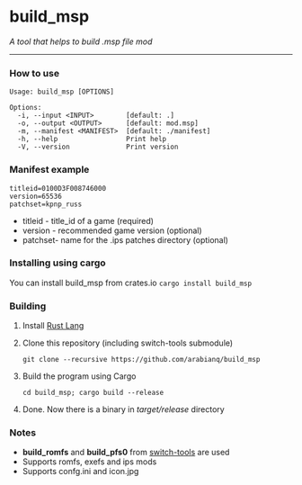 # build_msp
_A tool that helps to build .msp file mod_

---

### How to use
```
Usage: build_msp [OPTIONS]

Options:
  -i, --input <INPUT>        [default: .]
  -o, --output <OUTPUT>      [default: mod.msp]
  -m, --manifest <MANIFEST>  [default: ./manifest]
  -h, --help                 Print help
  -V, --version              Print version

```

### Manifest example
```
titleid=0100D3F008746000
version=65536
patchset=kpnp_russ
```
- titleid - title_id of a game (required)
- version - recommended game version (optional)
- patchset- name for the .ips patches directory (optional)

### Installing using cargo
You can install build_msp from crates.io
```cargo install build_msp```

### Building
1. Install [Rust Lang](https://www.rust-lang.org/tools/install)
2. Clone this repository (including switch-tools submodule)

    ```git clone --recursive https://github.com/arabianq/build_msp```
3. Build the program using Cargo

    ```cd build_msp; cargo build --release```
4. Done. Now there is a binary in _target/release_ directory

### Notes
- **build_romfs** and **build_pfs0** from [switch-tools](https://github.com/switchbrew/switch-tools) are used
- Supports romfs, exefs and ips mods
- Supports confg.ini and icon.jpg